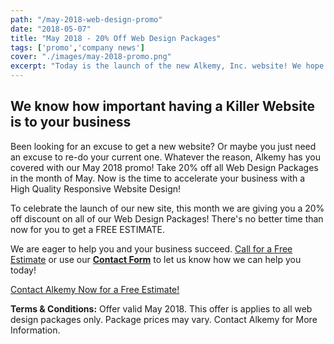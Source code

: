 ```yaml
---
path: "/may-2018-web-design-promo"
date: "2018-05-07"
title: "May 2018 - 20% Off Web Design Packages"
tags: ['promo','company news']
cover: "./images/may-2018-promo.png"
excerpt: "Today is the launch of the new Alkemy, Inc. website! We hope you enjoy using it as much as we loved creating it. We'll be updating our site very frequently in the future to ensure quality content, so make sure to check back periodically."
---
```


<div class="row">
<div class="col-12 my-5">
<h2 class="display-4">We know how important having a Killer Website is to your business</h2>
<p class="lead">Been looking for an excuse to get a new website? Or maybe you just need an excuse to re-do your current one. Whatever the reason, Alkemy has you covered with our May 2018 promo! Take 20% off all Web Design Packages in the month of May. Now is the time to accelerate your business with a High Quality Responsive Website Design!</p>
<p class="lead">To celebrate the launch of our new site, this month we are giving you a 20% off discount on all of our Web Design Packages! There's no better time than now for you to get a FREE ESTIMATE.</p>
<p class="lead">We are eager to help you and your business succeed. <a href="tel:8774255369">Call for a Free Estimate</a> or use our <a href="/contact-alkemy/#contact-form"><strong>Contact Form</strong></a> to let us know how we can help you today!</p>
<a href="/contact-alkemy/" class="btn btn-success btn-lg my-5">Contact Alkemy Now for a Free Estimate!</a>

</div>
</div>
<p class="small"><strong>Terms &amp; Conditions:</strong>
Offer valid May 2018. This offer is applies to all web design packages only. Package prices may vary. Contact Alkemy for More Information.
